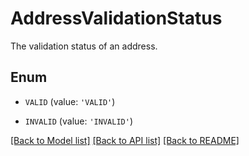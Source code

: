 # AddressValidationStatus

The validation status of an address.

## Enum

* `VALID` (value: `'VALID'`)

* `INVALID` (value: `'INVALID'`)

[[Back to Model list]](../README.md#documentation-for-models) [[Back to API list]](../README.md#documentation-for-api-endpoints) [[Back to README]](../README.md)


